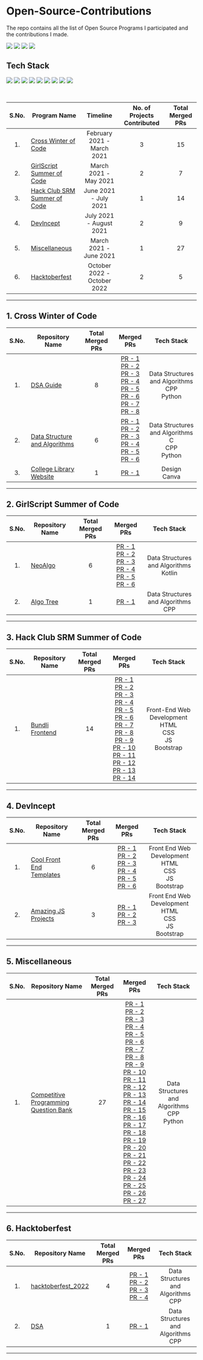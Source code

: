 # Open-Source-Contributions
The repo contains all the list of Open Source Programs I participated and the contributions I made.

<img src="https://forthebadge.com/images/badges/open-source.svg" />  <img src="https://forthebadge.com/images/badges/built-by-developers.svg" />  <img src="https://img.shields.io/badge/Merged%20PRs-72-blueviolet?style=for-the-badge" />  <img src="https://img.shields.io/badge/Total%20Projects-9-informational?style=for-the-badge" />

## Tech Stack
<img src="https://img.shields.io/badge/C%2B%2B-00599C?style=for-the-badge&logo=c%2B%2B&logoColor=white" />  <img src="https://img.shields.io/badge/HTML5-E34F26?style=for-the-badge&logo=html5&logoColor=white" />  <img src="https://img.shields.io/badge/CSS3-1572B6?style=for-the-badge&logo=css3&logoColor=white" />  <img src="https://img.shields.io/badge/Bootstrap-563D7C?style=for-the-badge&logo=bootstrap&logoColor=white" />  <img src="https://img.shields.io/badge/JavaScript-F7DF1E?style=for-the-badge&logo=javascript&logoColor=black" />  <img src="https://img.shields.io/badge/C-00599C?style=for-the-badge&logo=c&logoColor=white" />  <img src="https://img.shields.io/badge/Python-3776AB?style=for-the-badge&logo=python&logoColor=white" />  <img src="https://img.shields.io/badge/Kotlin-0095D5?&style=for-the-badge&logo=kotlin&logoColor=white" />  <img src="https://img.shields.io/badge/Canva-%2300C4CC.svg?&style=for-the-badge&logo=Canva&logoColor=white"/>

<br>

<table>
  <thead>
    <th>S.No.</th>
    <th>Program Name</th>
    <th>Timeline</th>
    <th>No. of Projects Contributed</th>
    <th>Total Merged PRs</th>
  </thead>
  <tbody>
    <tr align="center">
      <td>1.</td>
      <td align="left"><a href="#crosswoc">Cross Winter of Code</a></td>
      <td>February 2021 - March 2021</td>
      <td>3</td>
      <td>15</td>
    </tr>
    <tr align="center">
      <td>2.</td>
      <td align="left"><a href="#gssoc">GirlScript Summer of Code</a></td>
      <td>March 2021 - May 2021</td>
      <td>2</td>
      <td>7</td>
    </tr>
    <tr align="center">
      <td>3.</td>
      <td align="left"><a href="#hcssoc">Hack Club SRM Summer of Code</a></td>
      <td>June 2021 - July 2021</td>
      <td>1</td>
      <td>14</td>
    </tr>
    <tr align="center">
      <td>4.</td>
      <td align="left"><a href="#devincept">DevIncept</a></td>
      <td>July 2021 - August 2021</td>
      <td>2</td>
      <td>9</td>
    </tr>
    <tr align="center">
      <td>5.</td>
      <td align="left"><a href="#miscellaneous">Miscellaneous</a></td>
      <td>March 2021 - June 2021</td>
      <td>1</td>
      <td>27</td>
    </tr>
    <tr align="center">
      <td>6.</td>
      <td align="left"><a href="#hacktoberfest">Hacktoberfest</a></td>
      <td>October 2022 - October 2022</td>
      <td>2</td>
      <td>5</td>
    </tr>
  </tbody>
</table>

---

<a name="crosswoc"></a>

## 1. Cross Winter of Code


<table>
  <thead>
    <th>S.No.</th>
    <th>Repository Name</th>
    <th>Total Merged PRs</th>
    <th>Merged PRs</th>
    <th>Tech Stack</th>
  </thead>
  <tbody>
    <tr align="center">
      <td>1.</td>
      <td align="left"><a href="https://github.com/ankitapuri/DSA-guide">DSA Guide</a></td>
      <td>8</td>
      <td>
        <a href="https://github.com/ankitapuri/DSA-guide/pull/235">PR - 1</a> <br> 
        <a href="https://github.com/ankitapuri/DSA-guide/pull/237">PR - 2</a> <br> 
        <a href="https://github.com/ankitapuri/DSA-guide/pull/241">PR - 3</a> <br> 
        <a href="https://github.com/ankitapuri/DSA-guide/pull/255">PR - 4</a> <br> 
        <a href="https://github.com/ankitapuri/DSA-guide/pull/263">PR - 5</a> <br> 
        <a href="https://github.com/ankitapuri/DSA-guide/pull/272">PR - 6</a> <br> 
        <a href="https://github.com/ankitapuri/DSA-guide/pull/278">PR - 7</a> <br> 
        <a href="https://github.com/ankitapuri/DSA-guide/pull/293">PR - 8</a> <br> 
      </td>
      <td>
        Data Structures and Algorithms <br>
        CPP <br>
        Python <br>
      </td>
    </tr>
    <tr align="center">
      <td>2.</td>
      <td align="left"><a href="https://github.com/Nivedita967/Data-Structure-and-Algorithms">Data Structure and Algorithms</a></td>
      <td>6</td>
      <td>
        <a href="https://github.com/Nivedita967/Data-Structure-and-Algorithms/pull/526">PR - 1</a> <br> 
        <a href="https://github.com/Nivedita967/Data-Structure-and-Algorithms/pull/531">PR - 2</a> <br> 
        <a href="https://github.com/Nivedita967/Data-Structure-and-Algorithms/pull/555">PR - 3</a> <br> 
        <a href="https://github.com/Nivedita967/Data-Structure-and-Algorithms/pull/556">PR - 4</a> <br> 
        <a href="https://github.com/Nivedita967/Data-Structure-and-Algorithms/pull/557">PR - 5</a> <br> 
        <a href="https://github.com/Nivedita967/Data-Structure-and-Algorithms/pull/558">PR - 6</a> <br> 
      </td>
      <td>
        Data Structures and Algorithms <br>
        C <br>
        CPP <br>
        Python <br>
      </td>
    </tr>
    <tr align="center">
      <td>3.</td>
      <td align="left"><a href="https://github.com/urvashi-code1255/College-Library-Website">College Library Website</a></td>
      <td>1</td>
      <td> 
        <a href="https://github.com/urvashi-code1255/College-Library-Website/pull/57">PR - 1</a> <br> 
      </td>
      <td>
        Design <br>
        Canva <br>
      </td>
    </tr>
  </tbody>
</table>

---

<a name="gssoc"></a>

## 2. GirlScript Summer of Code


<table>
  <thead>
    <th>S.No.</th>
    <th>Repository Name</th>
    <th>Total Merged PRs</th>
    <th>Merged PRs</th>
    <th>Tech Stack</th>
  </thead>
  <tbody>
    <tr align="center">
      <td>1.</td>
      <td align="left"><a href="https://github.com/TesseractCoding/NeoAlgo">NeoAlgo</a></td>
      <td>6</td>
      <td>
        <a href="https://github.com/TesseractCoding/NeoAlgo/pull/2999">PR - 1</a> <br> 
        <a href="https://github.com/TesseractCoding/NeoAlgo/pull/4518">PR - 2</a> <br> 
        <a href="https://github.com/TesseractCoding/NeoAlgo/pull/6778">PR - 3</a> <br> 
        <a href="https://github.com/TesseractCoding/NeoAlgo/pull/6793">PR - 4</a> <br> 
        <a href="https://github.com/TesseractCoding/NeoAlgo/pull/6809">PR - 5</a> <br> 
        <a href="https://github.com/TesseractCoding/NeoAlgo/pull/7305">PR - 6</a> <br>
      </td>
      <td>
        Data Structures and Algorithms <br>
        Kotlin <br>
      </td>
    </tr>
    <tr align="center">
      <td>2.</td>
      <td align="left"><a href="https://github.com/Algo-Phantoms/Algo-Tree">Algo Tree</a></td>
      <td>1</td>
      <td>
        <a href="https://github.com/Algo-Phantoms/Algo-Tree/pull/539">PR - 1</a> <br>
      </td>
      <td>
        Data Structures and Algorithms <br>
        CPP <br>
      </td>
    </tr>
  </tbody>
</table>

---

<a name="hcssoc"></a>

## 3. Hack Club SRM Summer of Code


<table>
  <thead>
    <th>S.No.</th>
    <th>Repository Name</th>
    <th>Total Merged PRs</th>
    <th>Merged PRs</th>
    <th>Tech Stack</th>
  </thead>
  <tbody>
    <tr align="center">
      <td>1.</td>
      <td align="left"><a href="https://github.com/Ayush7614/Bundli-Frontend">Bundli Frontend</a></td>
      <td>14</td>
      <td>
        <a href="https://github.com/Ayush7614/Bundli-Frontend/pull/35">PR - 1</a> <br> 
        <a href="https://github.com/Ayush7614/Bundli-Frontend/pull/38">PR - 2</a> <br> 
        <a href="https://github.com/Ayush7614/Bundli-Frontend/pull/44">PR - 3</a> <br> 
        <a href="https://github.com/Ayush7614/Bundli-Frontend/pull/52">PR - 4</a> <br> 
        <a href="https://github.com/Ayush7614/Bundli-Frontend/pull/65">PR - 5</a> <br> 
        <a href="https://github.com/Ayush7614/Bundli-Frontend/pull/75">PR - 6</a> <br> 
        <a href="https://github.com/Ayush7614/Bundli-Frontend/pull/102">PR - 7</a> <br> 
        <a href="https://github.com/Ayush7614/Bundli-Frontend/pull/165">PR - 8</a> <br> 
        <a href="https://github.com/Ayush7614/Bundli-Frontend/pull/191">PR - 9</a> <br> 
        <a href="https://github.com/Ayush7614/Bundli-Frontend/pull/192">PR - 10</a> <br> 
        <a href="https://github.com/Ayush7614/Bundli-Frontend/pull/207">PR - 11</a> <br> 
        <a href="https://github.com/Ayush7614/Bundli-Frontend/pull/209">PR - 12</a> <br> 
        <a href="https://github.com/Ayush7614/Bundli-Frontend/pull/262">PR - 13</a> <br> 
        <a href="https://github.com/Ayush7614/Bundli-Frontend/pull/269">PR - 14</a> <br> 
      </td>
      <td>
        Front-End Web Development <br>
        HTML <br>
        CSS <br>
        JS <br>
        Bootstrap <br>
      </td>
    </tr>
  </tbody>
</table>

---

<a name="devincept"></a>

## 4. DevIncept


<table>
  <thead>
    <th>S.No.</th>
    <th>Repository Name</th>
    <th>Total Merged PRs</th>
    <th>Merged PRs</th>
    <th>Tech Stack</th>
  </thead>
  <tbody>
    <tr align="center">
      <td>1.</td>
      <td align="left"><a href="https://github.com/kiruba-r11/Cool-Front-End_Templates">Cool Front End Templates</a></td>
      <td>6</td>
      <td>
        <a href="https://github.com/arpit456jain/Cool-Front-End_Templates/pull/65">PR - 1</a> <br>
        <a href="https://github.com/arpit456jain/Cool-Front-End_Templates/pull/71">PR - 2</a> <br>
        <a href="https://github.com/arpit456jain/Cool-Front-End_Templates/pull/76">PR - 3</a> <br>
        <a href="https://github.com/arpit456jain/Cool-Front-End_Templates/pull/81">PR - 4</a> <br>
        <a href="https://github.com/arpit456jain/Cool-Front-End_Templates/pull/87">PR - 5</a> <br>
        <a href="https://github.com/arpit456jain/Cool-Front-End_Templates/pull/92">PR - 6</a> <br>
      </td>
      <td>
        Front End Web Development <br>
        HTML <br>
        CSS <br>
        JS <br>
        Bootstrap <br>
      </td>
    </tr>
    <tr align="center">
      <td>2.</td>
      <td align="left"><a href="https://github.com/kiruba-r11/Amazing-Js-Projects">Amazing JS Projects</a></td>
      <td>3</td>
      <td>
        <a href="https://github.com/arpit456jain/Amazing-Js-Projects/pull/16">PR - 1</a> <br> 
        <a href="https://github.com/arpit456jain/Amazing-Js-Projects/pull/28">PR - 2</a> <br> 
        <a href="https://github.com/arpit456jain/Amazing-Js-Projects/pull/39">PR - 3</a> <br> 
      </td>
      <td>
        Front End Web Development <br>
        HTML <br>
        CSS <br>
        JS <br>
        Bootstrap <br>
      </td>
    </tr>
  </tbody>
</table>

---

<a name="miscellaneous"></a>

## 5. Miscellaneous


<table>
  <thead>
    <th>S.No.</th>
    <th>Repository Name</th>
    <th>Total Merged PRs</th>
    <th>Merged PRs</th>
    <th>Tech Stack</th>
  </thead>
  <tbody>
    <tr align="center">
      <td>1.</td>
      <td align="left"><a href="https://github.com/kiruba-r11/CompetitiveProgrammingQuestionBank">Competitive Programming Question Bank</a></td>
      <td>27</td>
      <td>
        <a href="https://github.com/smv1999/CompetitiveProgrammingQuestionBank/pull/45">PR - 1</a> <br>
        <a href="https://github.com/smv1999/CompetitiveProgrammingQuestionBank/pull/48">PR - 2</a> <br>
        <a href="https://github.com/smv1999/CompetitiveProgrammingQuestionBank/pull/50">PR - 3</a> <br>
        <a href="https://github.com/smv1999/CompetitiveProgrammingQuestionBank/pull/52">PR - 4</a> <br>
        <a href="https://github.com/smv1999/CompetitiveProgrammingQuestionBank/pull/55">PR - 5</a> <br>
        <a href="https://github.com/smv1999/CompetitiveProgrammingQuestionBank/pull/59">PR - 6</a> <br>
        <a href="https://github.com/smv1999/CompetitiveProgrammingQuestionBank/pull/61">PR - 7</a> <br>
        <a href="https://github.com/smv1999/CompetitiveProgrammingQuestionBank/pull/63">PR - 8</a> <br>
        <a href="https://github.com/smv1999/CompetitiveProgrammingQuestionBank/pull/69">PR - 9</a> <br>
        <a href="https://github.com/smv1999/CompetitiveProgrammingQuestionBank/pull/74">PR - 10</a> <br>
        <a href="https://github.com/smv1999/CompetitiveProgrammingQuestionBank/pull/127">PR - 11</a> <br>
        <a href="https://github.com/smv1999/CompetitiveProgrammingQuestionBank/pull/133">PR - 12</a> <br>
        <a href="https://github.com/smv1999/CompetitiveProgrammingQuestionBank/pull/140">PR - 13</a> <br>
        <a href="https://github.com/smv1999/CompetitiveProgrammingQuestionBank/pull/142">PR - 14</a> <br>
        <a href="https://github.com/smv1999/CompetitiveProgrammingQuestionBank/pull/144">PR - 15</a> <br>
        <a href="https://github.com/smv1999/CompetitiveProgrammingQuestionBank/pull/152">PR - 16</a> <br>
        <a href="https://github.com/smv1999/CompetitiveProgrammingQuestionBank/pull/155">PR - 17</a> <br>
        <a href="https://github.com/smv1999/CompetitiveProgrammingQuestionBank/pull/159">PR - 18</a> <br>
        <a href="https://github.com/smv1999/CompetitiveProgrammingQuestionBank/pull/172">PR - 19</a> <br>
        <a href="https://github.com/smv1999/CompetitiveProgrammingQuestionBank/pull/175">PR - 20</a> <br>
        <a href="https://github.com/smv1999/CompetitiveProgrammingQuestionBank/pull/177">PR - 21</a> <br>
        <a href="https://github.com/smv1999/CompetitiveProgrammingQuestionBank/pull/181">PR - 22</a> <br>
        <a href="https://github.com/smv1999/CompetitiveProgrammingQuestionBank/pull/187">PR - 23</a> <br>
        <a href="https://github.com/smv1999/CompetitiveProgrammingQuestionBank/pull/191">PR - 24</a> <br>
        <a href="https://github.com/smv1999/CompetitiveProgrammingQuestionBank/pull/194">PR - 25</a> <br>
        <a href="https://github.com/smv1999/CompetitiveProgrammingQuestionBank/pull/197">PR - 26</a> <br>
        <a href="https://github.com/smv1999/CompetitiveProgrammingQuestionBank/pull/202">PR - 27</a> <br>
      </td>
      <td>
        Data Structures and Algorithms <br>
        CPP <br>
        Python <br>
      </td>
    </tr>
  </tbody>
</table>

---

<a name="hacktoberfest"></a>

## 6. Hacktoberfest


<table>
  <thead>
    <th>S.No.</th>
    <th>Repository Name</th>
    <th>Total Merged PRs</th>
    <th>Merged PRs</th>
    <th>Tech Stack</th>
  </thead>
  <tbody>
    <tr align="center">
      <td>1.</td>
      <td align="left"><a href="https://github.com/hackelite01/hacktoberfest_2022">hacktoberfest_2022</a></td>
      <td>4</td>
      <td>
        <a href="https://github.com/hackelite01/hacktoberfest_2022/pull/9">PR - 1</a> <br> 
        <a href="https://github.com/hackelite01/hacktoberfest_2022/pull/10">PR - 2</a> <br> 
        <a href="https://github.com/hackelite01/hacktoberfest_2022/pull/12">PR - 3</a> <br> 
        <a href="https://github.com/hackelite01/hacktoberfest_2022/pull/13">PR - 4</a> <br> 
      </td>
      <td>
        Data Structures and Algorithms <br>
        CPP <br>
      </td>
    </tr>
    <tr align="center">
      <td>2.</td>
      <td align="left"><a href="https://github.com/ToddChavez09/DSA">DSA</a></td>
      <td>1</td>
      <td>
        <a href="https://github.com/ToddChavez09/DSA/pull/40">PR - 1</a> <br>
      </td>
      <td>
        Data Structures and Algorithms <br>
        CPP <br>
      </td>
    </tr>
  </tbody>
</table>

---
